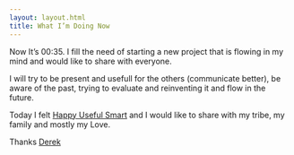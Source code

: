 ```yaml
---
layout: layout.html
title: What I’m Doing Now
---
```


Now It’s 00:35. I fill the need of starting a new project that is flowing in my mind and would like to share with everyone.

I will try to be present and usefull for the others (communicate better), be aware of the past, trying to evaluate and reinventing it and flow in the future.

Today I felt [Happy Useful Smart](https://goo.gl/images/a9vcFV) and I would like to share with my tribe, my family and mostly my Love.

Thanks [Derek](https://sivers.org/ml)
